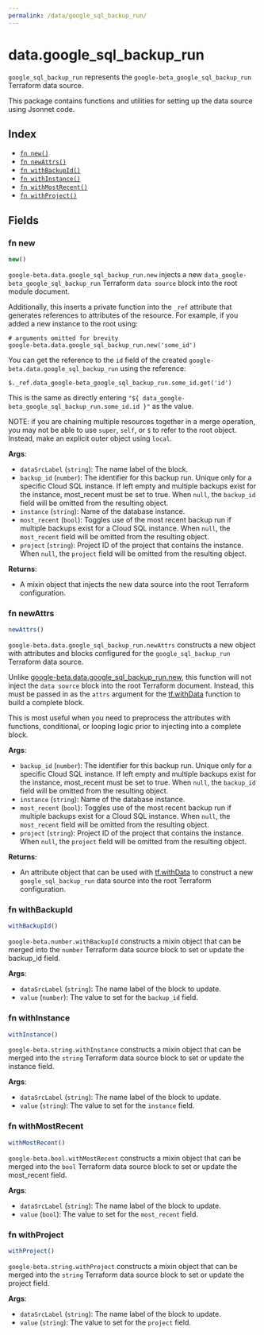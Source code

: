 ```yaml
---
permalink: /data/google_sql_backup_run/
---
```


# data.google_sql_backup_run

`google_sql_backup_run` represents the `google-beta_google_sql_backup_run` Terraform data source.



This package contains functions and utilities for setting up the data source using Jsonnet code.


## Index

* [`fn new()`](#fn-new)
* [`fn newAttrs()`](#fn-newattrs)
* [`fn withBackupId()`](#fn-withbackupid)
* [`fn withInstance()`](#fn-withinstance)
* [`fn withMostRecent()`](#fn-withmostrecent)
* [`fn withProject()`](#fn-withproject)

## Fields

### fn new

```ts
new()
```


`google-beta.data.google_sql_backup_run.new` injects a new `data_google-beta_google_sql_backup_run` Terraform `data source`
block into the root module document.

Additionally, this inserts a private function into the `_ref` attribute that generates references to attributes of the
resource. For example, if you added a new instance to the root using:

    # arguments omitted for brevity
    google-beta.data.google_sql_backup_run.new('some_id')

You can get the reference to the `id` field of the created `google-beta.data.google_sql_backup_run` using the reference:

    $._ref.data_google-beta_google_sql_backup_run.some_id.get('id')

This is the same as directly entering `"${ data_google-beta_google_sql_backup_run.some_id.id }"` as the value.

NOTE: if you are chaining multiple resources together in a merge operation, you may not be able to use `super`, `self`,
or `$` to refer to the root object. Instead, make an explicit outer object using `local`.

**Args**:
  - `dataSrcLabel` (`string`): The name label of the block.
  - `backup_id` (`number`): The identifier for this backup run. Unique only for a specific Cloud SQL instance. If left empty and multiple backups exist for the instance, most_recent must be set to true. When `null`, the `backup_id` field will be omitted from the resulting object.
  - `instance` (`string`): Name of the database instance.
  - `most_recent` (`bool`): Toggles use of the most recent backup run if multiple backups exist for a Cloud SQL instance. When `null`, the `most_recent` field will be omitted from the resulting object.
  - `project` (`string`): Project ID of the project that contains the instance. When `null`, the `project` field will be omitted from the resulting object.

**Returns**:
- A mixin object that injects the new data source into the root Terraform configuration.


### fn newAttrs

```ts
newAttrs()
```


`google-beta.data.google_sql_backup_run.newAttrs` constructs a new object with attributes and blocks configured for the `google_sql_backup_run`
Terraform data source.

Unlike [google-beta.data.google_sql_backup_run.new](#fn-new), this function will not inject the `data source`
block into the root Terraform document. Instead, this must be passed in as the `attrs` argument for the
[tf.withData](https://github.com/tf-libsonnet/core/tree/main/docs#fn-withdata) function to build a complete block.

This is most useful when you need to preprocess the attributes with functions, conditional, or looping logic prior to
injecting into a complete block.

**Args**:
  - `backup_id` (`number`): The identifier for this backup run. Unique only for a specific Cloud SQL instance. If left empty and multiple backups exist for the instance, most_recent must be set to true. When `null`, the `backup_id` field will be omitted from the resulting object.
  - `instance` (`string`): Name of the database instance.
  - `most_recent` (`bool`): Toggles use of the most recent backup run if multiple backups exist for a Cloud SQL instance. When `null`, the `most_recent` field will be omitted from the resulting object.
  - `project` (`string`): Project ID of the project that contains the instance. When `null`, the `project` field will be omitted from the resulting object.

**Returns**:
  - An attribute object that can be used with [tf.withData](https://github.com/tf-libsonnet/core/tree/main/docs#fn-withdata) to construct a new `google_sql_backup_run` data source into the root Terraform configuration.


### fn withBackupId

```ts
withBackupId()
```

`google-beta.number.withBackupId` constructs a mixin object that can be merged into the `number`
Terraform data source block to set or update the backup_id field.



**Args**:
  - `dataSrcLabel` (`string`): The name label of the block to update.
  - `value` (`number`): The value to set for the `backup_id` field.


### fn withInstance

```ts
withInstance()
```

`google-beta.string.withInstance` constructs a mixin object that can be merged into the `string`
Terraform data source block to set or update the instance field.



**Args**:
  - `dataSrcLabel` (`string`): The name label of the block to update.
  - `value` (`string`): The value to set for the `instance` field.


### fn withMostRecent

```ts
withMostRecent()
```

`google-beta.bool.withMostRecent` constructs a mixin object that can be merged into the `bool`
Terraform data source block to set or update the most_recent field.



**Args**:
  - `dataSrcLabel` (`string`): The name label of the block to update.
  - `value` (`bool`): The value to set for the `most_recent` field.


### fn withProject

```ts
withProject()
```

`google-beta.string.withProject` constructs a mixin object that can be merged into the `string`
Terraform data source block to set or update the project field.



**Args**:
  - `dataSrcLabel` (`string`): The name label of the block to update.
  - `value` (`string`): The value to set for the `project` field.
